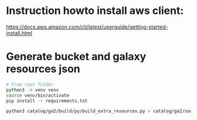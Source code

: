 # Instruction howto install aws client:

https://docs.aws.amazon.com/cli/latest/userguide/getting-started-install.html

# Generate bucket and galaxy resources json

```bash
# From root folder
python3 -m venv venv
source venv/bin/activate
pip install -r requirements.txt

python3 catalog/ga2/build/py/build_extra_resources.py > catalog/ga2/source/genomeark_assembly_resources.json

```
